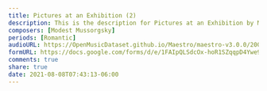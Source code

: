 ```yaml
---
title: Pictures at an Exhibition (2)
description: This is the description for Pictures at an Exhibition by Modest Mussorgsky
composers: [Modest Mussorgsky]
periods: [Romantic]
audioURL: https://OpenMusicDataset.github.io/Maestro/maestro-v3.0.0/2004/MIDI-Unprocessed_XP_21_R1_2004_03_ORIG_MID--AUDIO_21_R1_2004_04_Track04_wav.midi
formURL: https://docs.google.com/forms/d/e/1FAIpQLSdcOx-hoR1SZqqpD4Ywe9fYtXckPqU3Nkb28JDdBxuaj_QlIw/viewform
comments: true
share: true
date: 2021-08-08T07:43:13-06:00
---
```

